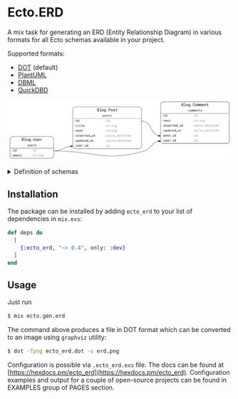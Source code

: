 # Ecto.ERD
A mix task for generating an ERD (Entity Relationship Diagram) in various formats for all Ecto schemas available in your project.

Supported formats:
* [DOT](https://en.wikipedia.org/wiki/DOT_(graph_description_language)) (default)
* [PlantUML](https://plantuml.com)
* [DBML](https://www.dbml.org/)
* [QuickDBD](https://www.quickdatabasediagrams.com)

![Simple blog demo](assets/simple_blog_dot_demo.png)
<details>
  <summary>Definition of schemas</summary>

  ```elixir
  defmodule Blog.Post do
    use Ecto.Schema

    schema "posts" do
      field(:title, :string)
      field(:text, :string)
      timestamps()
      belongs_to(:user, Blog.User)
      has_many(:comments, Blog.Comment)
    end
  end

  defmodule Blog.Comment do
    use Ecto.Schema

    schema "comments" do
      field(:text, :string)
      timestamps()
      belongs_to(:post, Blog.Post)
      belongs_to(:user, Blog.User)
    end
  end

  defmodule Blog.User do
    use Ecto.Schema

    schema "users" do
      field(:email, :string)
      has_many(:posts, Blog.Post)
      has_many(:comments, Blog.Comment)
    end
  end
  ```
</details>

## Installation

The package can be installed by adding `ecto_erd` to your list of dependencies in `mix.exs`:

```elixir
def deps do
  [
    {:ecto_erd, "~> 0.4", only: :dev}
  ]
end
```
## Usage

Just run
```sh
$ mix ecto.gen.erd
```

The command above produces a file in DOT format which can be converted to an image using `graphviz` utility:
```sh
$ dot -Tpng ecto_erd.dot -o erd.png
```

Configuration is possible via `.ecto_erd.exs` file.
The docs can be found at [https://hexdocs.pm/ecto_erd](https://hexdocs.pm/ecto_erd).
Configuration examples and output for a couple of open-source projects can be found in EXAMPLES group of PAGES section.
